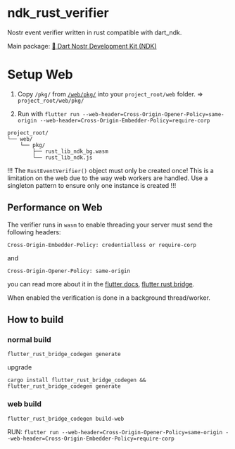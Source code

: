 # ndk_rust_verifier

Nostr event verifier written in rust compatible with dart_ndk.

Main package: [🔗 Dart Nostr Development Kit (NDK)](https://pub.dev/packages/ndk)

# Setup Web

1. Copy `/pkg/` from [`/web/pkg/`](https://github.com/relaystr/ndk/tree/master/packages/rust_verifier/web) into your `project_root/web` folder. => `project_root/web/pkg/`

2. Run with `flutter run --web-header=Cross-Origin-Opener-Policy=same-origin --web-header=Cross-Origin-Embedder-Policy=require-corp`

```text
project_root/
└── web/
    └── pkg/
        ├── rust_lib_ndk_bg.wasm
        └── rust_lib_ndk.js
```

!!!
The `RustEventVerifier()` object must only be created once! This is a limitation on the web due to the way web workers are handled.
Use a singleton pattern to ensure only one instance is created
!!!

## Performance on Web

The verifier runs in `wasm` to enable threading your server must send the following headers:

```shell
Cross-Origin-Embedder-Policy: credentialless or require-corp
```

and

```shell
Cross-Origin-Opener-Policy: same-origin
```

you can read more about it in the [flutter docs](https://docs.flutter.dev/platform-integration/web/wasm#serve-the-built-output-with-an-http-server), [flutter rust bridge](https://cjycode.com/flutter_rust_bridge/manual/miscellaneous/web-cross-origin).

When enabled the verification is done in a background thread/worker.

## How to build

### normal build

```shell
flutter_rust_bridge_codegen generate
```

upgrade

```shell
cargo install flutter_rust_bridge_codegen && flutter_rust_bridge_codegen generate
```

### web build

```shell
flutter_rust_bridge_codegen build-web
```

RUN: `flutter run --web-header=Cross-Origin-Opener-Policy=same-origin --web-header=Cross-Origin-Embedder-Policy=require-corp`
